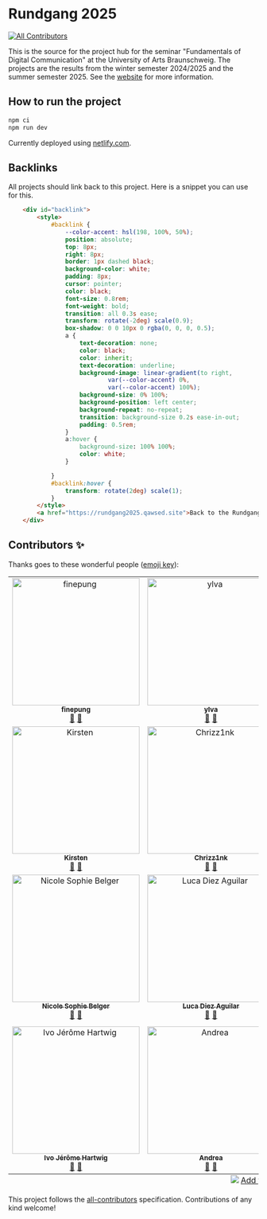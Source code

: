 # Rundgang 2025
<!-- ALL-CONTRIBUTORS-BADGE:START - Do not remove or modify this section -->
[![All Contributors](https://img.shields.io/badge/all_contributors-14-orange.svg?style=flat-square)](#contributors-)
<!-- ALL-CONTRIBUTORS-BADGE:END -->

This is the source for the project hub for the seminar "Fundamentals of Digital Communication" at the University of Arts Braunschweig. The projects are the results from the winter semester 2024/2025 and the summer semester 2025. See the [website](https://rundgang2025.qawsed.site) for more information.

## How to run the project 

```bash
npm ci
npm run dev
```

Currently deployed using [netlify.com](https://netlify.com).

## Backlinks

All projects should link back to this project. Here is a snippet you can use for this.

```html
	<div id="backlink">
		<style>
			#backlink {
				--color-accent: hsl(198, 100%, 50%);
				position: absolute;
				top: 8px;
				right: 8px;
				border: 1px dashed black;
				background-color: white;
				padding: 8px;
				cursor: pointer;
				color: black;
				font-size: 0.8rem;
				font-weight: bold;
				transition: all 0.3s ease;
				transform: rotate(-2deg) scale(0.9);
				box-shadow: 0 0 10px 0 rgba(0, 0, 0, 0.5);
				a {
					text-decoration: none;
					color: black;
					color: inherit;
					text-decoration: underline;
					background-image: linear-gradient(to right,
							var(--color-accent) 0%,
							var(--color-accent) 100%);
					background-size: 0% 100%;
					background-position: left center;
					background-repeat: no-repeat;
					transition: background-size 0.2s ease-in-out;
					padding: 0.5rem;
				}
				a:hover {
					background-size: 100% 100%;
					color: white;
				}

			}
			#backlink:hover {
				transform: rotate(2deg) scale(1);
			}
		</style>
		<a href="https://rundgang2025.qawsed.site">Back to the Rundgang 2025</a>
	</div>
```

## Contributors ✨

Thanks goes to these wonderful people ([emoji key](https://allcontributors.org/docs/en/emoji-key)):

<!-- ALL-CONTRIBUTORS-LIST:START - Do not remove or modify this section -->
<!-- prettier-ignore-start -->
<!-- markdownlint-disable -->
<table>
  <tbody>
    <tr>
      <td align="center" valign="top" width="25%"><a href="https://github.com/finepung"><img src="https://avatars.githubusercontent.com/u/184867824?v=4?s=256" width="256px;" alt="finepung"/><br /><sub><b>finepung</b></sub></a><br /><a href="https://github.com/ff6347/rundgang2025/pulls?q=is%3Apr+reviewed-by%3Afinepung" title="Reviewed Pull Requests">👀</a> <a href="#data-finepung" title="Data">🔣</a></td>
      <td align="center" valign="top" width="25%"><a href="https://github.com/ylva92"><img src="https://avatars.githubusercontent.com/u/184819918?v=4?s=256" width="256px;" alt="ylva"/><br /><sub><b>ylva</b></sub></a><br /><a href="https://github.com/ff6347/rundgang2025/pulls?q=is%3Apr+reviewed-by%3Aylva92" title="Reviewed Pull Requests">👀</a> <a href="#data-ylva92" title="Data">🔣</a></td>
      <td align="center" valign="top" width="25%"><a href="https://github.com/Maple-Sarahp"><img src="https://avatars.githubusercontent.com/u/184856196?v=4?s=256" width="256px;" alt="sarah"/><br /><sub><b>sarah</b></sub></a><br /><a href="https://github.com/ff6347/rundgang2025/pulls?q=is%3Apr+reviewed-by%3AMaple-Sarahp" title="Reviewed Pull Requests">👀</a> <a href="#data-Maple-Sarahp" title="Data">🔣</a></td>
      <td align="center" valign="top" width="25%"><a href="https://github.com/LiSchwarz"><img src="https://avatars.githubusercontent.com/u/184842232?v=4?s=256" width="256px;" alt="Linda Schwarz"/><br /><sub><b>Linda Schwarz</b></sub></a><br /><a href="https://github.com/ff6347/rundgang2025/pulls?q=is%3Apr+reviewed-by%3ALiSchwarz" title="Reviewed Pull Requests">👀</a> <a href="#data-LiSchwarz" title="Data">🔣</a></td>
    </tr>
    <tr>
      <td align="center" valign="top" width="25%"><a href="https://github.com/kaltesommer"><img src="https://avatars.githubusercontent.com/u/184865094?v=4?s=256" width="256px;" alt="Kirsten"/><br /><sub><b>Kirsten</b></sub></a><br /><a href="https://github.com/ff6347/rundgang2025/pulls?q=is%3Apr+reviewed-by%3Akaltesommer" title="Reviewed Pull Requests">👀</a> <a href="#data-kaltesommer" title="Data">🔣</a></td>
      <td align="center" valign="top" width="25%"><a href="https://github.com/Chrizz1nk"><img src="https://avatars.githubusercontent.com/u/184868352?v=4?s=256" width="256px;" alt="Chrizz1nk"/><br /><sub><b>Chrizz1nk</b></sub></a><br /><a href="https://github.com/ff6347/rundgang2025/pulls?q=is%3Apr+reviewed-by%3AChrizz1nk" title="Reviewed Pull Requests">👀</a> <a href="#data-Chrizz1nk" title="Data">🔣</a></td>
      <td align="center" valign="top" width="25%"><a href="https://github.com/Johanna2612"><img src="https://avatars.githubusercontent.com/u/184922207?v=4?s=256" width="256px;" alt="Johanna2612"/><br /><sub><b>Johanna2612</b></sub></a><br /><a href="https://github.com/ff6347/rundgang2025/pulls?q=is%3Apr+reviewed-by%3AJohanna2612" title="Reviewed Pull Requests">👀</a> <a href="#data-Johanna2612" title="Data">🔣</a></td>
      <td align="center" valign="top" width="25%"><a href="https://github.com/Annagnb"><img src="https://avatars.githubusercontent.com/u/184842058?v=4?s=256" width="256px;" alt="Annagnb"/><br /><sub><b>Annagnb</b></sub></a><br /><a href="https://github.com/ff6347/rundgang2025/pulls?q=is%3Apr+reviewed-by%3AAnnagnb" title="Reviewed Pull Requests">👀</a> <a href="#data-Annagnb" title="Data">🔣</a></td>
    </tr>
    <tr>
      <td align="center" valign="top" width="25%"><a href="https://github.com/nicolesophiebelger"><img src="https://avatars.githubusercontent.com/u/184855680?v=4?s=256" width="256px;" alt="Nicole Sophie Belger"/><br /><sub><b>Nicole Sophie Belger</b></sub></a><br /><a href="https://github.com/ff6347/rundgang2025/pulls?q=is%3Apr+reviewed-by%3Anicolesophiebelger" title="Reviewed Pull Requests">👀</a> <a href="#data-nicolesophiebelger" title="Data">🔣</a></td>
      <td align="center" valign="top" width="25%"><a href="https://github.com/lucadiez"><img src="https://avatars.githubusercontent.com/u/184628158?v=4?s=256" width="256px;" alt="Luca Diez Aguilar"/><br /><sub><b>Luca Diez Aguilar</b></sub></a><br /><a href="https://github.com/ff6347/rundgang2025/pulls?q=is%3Apr+reviewed-by%3Alucadiez" title="Reviewed Pull Requests">👀</a> <a href="#data-lucadiez" title="Data">🔣</a></td>
      <td align="center" valign="top" width="25%"><a href="https://github.com/2mars01"><img src="https://avatars.githubusercontent.com/u/184856693?v=4?s=256" width="256px;" alt="Maggie"/><br /><sub><b>Maggie</b></sub></a><br /><a href="https://github.com/ff6347/rundgang2025/pulls?q=is%3Apr+reviewed-by%3A2mars01" title="Reviewed Pull Requests">👀</a> <a href="#data-2mars01" title="Data">🔣</a></td>
      <td align="center" valign="top" width="25%"><a href="https://fabianmoronzirfas.me"><img src="https://avatars.githubusercontent.com/u/315106?v=4?s=256" width="256px;" alt="Fabian Morón Zirfas"/><br /><sub><b>Fabian Morón Zirfas</b></sub></a><br /><a href="#design-ff6347" title="Design">🎨</a> <a href="#ideas-ff6347" title="Ideas, Planning, & Feedback">🤔</a> <a href="#infra-ff6347" title="Infrastructure (Hosting, Build-Tools, etc)">🚇</a> <a href="https://github.com/ff6347/rundgang2025/commits?author=ff6347" title="Code">💻</a> <a href="https://github.com/ff6347/rundgang2025/pulls?q=is%3Apr+reviewed-by%3Aff6347" title="Reviewed Pull Requests">👀</a> <a href="https://github.com/ff6347/rundgang2025/issues?q=author%3Aff6347" title="Bug reports">🐛</a> <a href="#data-ff6347" title="Data">🔣</a></td>
    </tr>
    <tr>
      <td align="center" valign="top" width="25%"><a href="https://github.com/ivohartwig"><img src="https://avatars.githubusercontent.com/u/184836106?v=4?s=256" width="256px;" alt="Ivo Jérôme Hartwig"/><br /><sub><b>Ivo Jérôme Hartwig</b></sub></a><br /><a href="#data-ivohartwig" title="Data">🔣</a> <a href="https://github.com/ff6347/rundgang2025/pulls?q=is%3Apr+reviewed-by%3Aivohartwig" title="Reviewed Pull Requests">👀</a></td>
      <td align="center" valign="top" width="25%"><a href="https://github.com/20andrea04"><img src="https://avatars.githubusercontent.com/u/184823524?v=4?s=256" width="256px;" alt="Andrea"/><br /><sub><b>Andrea</b></sub></a><br /><a href="#data-20andrea04" title="Data">🔣</a> <a href="https://github.com/ff6347/rundgang2025/pulls?q=is%3Apr+reviewed-by%3A20andrea04" title="Reviewed Pull Requests">👀</a></td>
    </tr>
  </tbody>
  <tfoot>
    <tr>
      <td align="center" size="13px" colspan="4">
        <img src="https://raw.githubusercontent.com/all-contributors/all-contributors-cli/1b8533af435da9854653492b1327a23a4dbd0a10/assets/logo-small.svg">
          <a href="https://all-contributors.js.org/docs/en/bot/usage">Add your contributions</a>
        </img>
      </td>
    </tr>
  </tfoot>
</table>

<!-- markdownlint-restore -->
<!-- prettier-ignore-end -->

<!-- ALL-CONTRIBUTORS-LIST:END -->

This project follows the [all-contributors](https://github.com/all-contributors/all-contributors) specification. Contributions of any kind welcome!